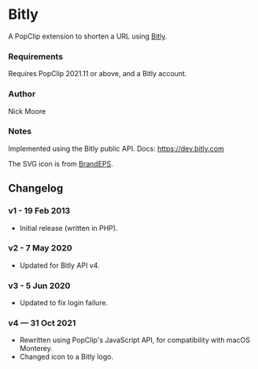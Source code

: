 # Bitly

A PopClip extension to shorten a URL using [Bitly](https://bitly.com/).

### Requirements

Requires PopClip 2021.11 or above, and a Bitly account.

### Author

Nick Moore

### Notes

Implemented using the Bitly public API. Docs: https://dev.bitly.com

The SVG icon is from [BrandEPS](https://brandeps.com/icon/B/Bitly-01).

## Changelog

### v1 - 19 Feb 2013

* Initial release (written in PHP).

### v2 - 7 May 2020

* Updated for Bitly API v4.

### v3 - 5 Jun 2020

* Updated to fix login failure.

### v4 — 31 Oct 2021

* Rewritten using PopClip's JavaScript API, for compatibility with macOS Monterey.
* Changed icon to a Bitly logo.
